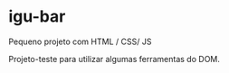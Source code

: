 # igu-bar
Pequeno projeto com HTML / CSS/ JS

Projeto-teste para utilizar algumas ferramentas do DOM. 
